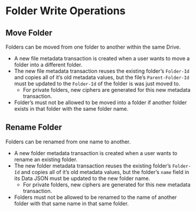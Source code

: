 # Folder Write Operations

## Move Folder

Folders can be moved from one folder to another within the same Drive.

* A new file metadata transaction is created when a user wants to move a folder into a different folder.
* The new file metadata transaction reuses the existing folder’s `Folder-Id` and copies all of it’s old metadata values, but the file’s `Parent-Folder-Id` must be updated to the `Folder-Id` of the folder is was just moved to.
    * For private folders, new ciphers are generated for this new metadata transaction.
* Folder’s must not be allowed to be moved into a folder if another folder exists in that folder with the same folder name.

## Rename Folder

Folders can be renamed from one name to another.

* A new folder metadata transaction is created when a user wants to rename an existing folder.
* The new folder metadata transaction reuses the existing folder’s `Folder-Id` and copies all of it’s old metadata values, but the folder’s `name` field in its Data JSON must be updated to the new folder name.
    * For private folders, new ciphers are generated for this new metadata transaction.
* Folders must not be allowed to be renamed to the name of another folder with that same name in that same folder.